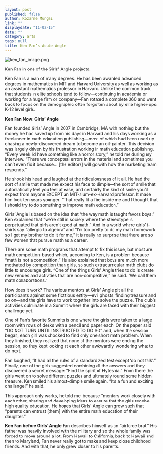 ```yaml
---
layout: post
published: false
author: Rozanne Mungai
link: ""
displaydate: "11-02-15"
date: ""
category: arts
tags: null
title: Ken Fan’s Acute Angle
---
```



![ken_fan_image.png]({{site.baseurl}}/assets/ken_fan_image.png)

Ken Fan in one of the Girls' Angle projects.



Ken Fan is a man of many degrees. He has been awarded advanced degrees in mathematics in MIT and Harvard University as well as working as an assistant mathematics professor in Harvard. Unlike the common track that students in elite schools tend to follow—continuing in academia or working for a huge firm or company—Fan rotated a complete 360 and went back to focus on the demographic often forgotten about by elite higher-ups: K-12 level girls.

**Ken Fan Now: Girls’ Angle**

Fan founded Girls’ Angle in 2007 in Cambridge, MA with nothing but the money he had saved up from his days in Harvard and his days working as a freelancer in math education publishing—most of which had been used up chasing a newly-discovered dream to become an oil-painter.  This decision was largely driven by his frustration working in math education publishing. “Every week I’d have something like a horror story,” he told me during my interview. “There we conceptual errors in the material and sometimes you can’t even fix it because… [the editors] will go with how the marketing team responds.” 

He shook his head and laughed at the ridiculousness of it all. He had the sort of smile that made me expect his face to dimple—the sort of smile that automatically feel you feel at ease, and certainly the kind of smile you’d expect from anyone EXCEPT an MIT-alum-ex-Harvard professor. It made him look ten years younger. “That really lit a fire inside me and I thought that I should try to do something to improve math education.” 

Girls’ Angle is based on the idea that “the way math is taught favors boys.” Ken explained that “we’re still in society where the stereotype is perpetuated that girls aren’t good at math.” And in a world where girls’ t-shirts say “allergic to algebra” and “I’m too pretty to do my math homework so I get my brother to do it for me,” it is really no surprise that there are so few women that pursue math as a career.

There are some math programs that attempt to fix this issue, but most are math competition-based which, according to Ken, is a problem because “math is not a competition.” He also explained that boys are much more motivated by competition than girls, so such extracurricular math clubs do little to encourage girls. “One of the things Girls’ Angle tries to do is create new venues and activities that are non-competitive,” he said. “We call them math collaborations.” 

How does it work? The various mentors at Girls’ Angle pit all the participants against some fictitious entity—evil ghosts, finding treasure and so on—and the girls have to work together into solve the puzzle. The club’s activities culminate in a Summit where the girls are faced with their biggest challenge yet. 

One of Fan’s favorite Summits is one where the girls were taken to a large room with rows of desks with a pencil and paper each. On the paper said “DO NOT TURN UNTIL INSTRUCTED TO DO SO” and, when the session began, each girl was shocked to find only one short math problem. When they finished, they realized that none of the mentors were ending the session, so they kept looking at each other awkwardly, wondering what to do next. 

Fan laughed, “It had all the rules of a standardized test except ‘do not talk’.” Finally, one of the girls suggested combining all the answers and they discovered a secret message: “Find the spirit of Hyteshia.” 
From there the girls went on to solve different puzzles and ultimately found some hidden treasure. Ken smiled his almost-dimple smile again. “It’s a fun and exciting challenge!”  he said.

This approach only works, he told me, because “mentors work closely with each other, sharing and developing ideas to ensure that the girls receive high quality education. He hopes that Girls’ Angle can grow such that “parents can entrust [them] with the entire math education of their daughter.”

**Ken Fan before Girls’ Angle**
Fan describes himself as an “airforce brat.” His father was heavily involved with the military and so the whole family was forced to move around a lot. From Hawaii to California, back to Hawaii and then to Maryland, Fan never really got to make and keep close childhood friends. And with that, he only grew closer to his parents. 

